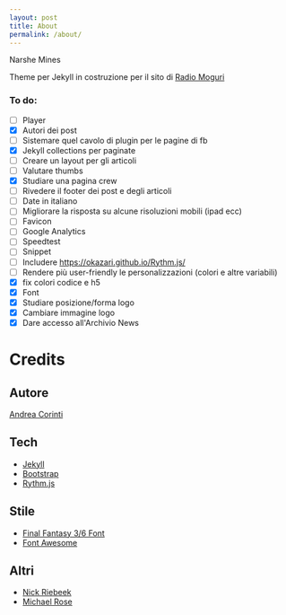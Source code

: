 ```yaml
---
layout: post
title: About
permalink: /about/
---
```


Narshe Mines

Theme per Jekyll in costruzione per il sito di [Radio Moguri](https://radiomoguri.github.io)

### To do:

- [ ] Player
- [X] Autori dei post
- [ ] Sistemare quel cavolo di plugin per le pagine di fb
- [X] Jekyll collections per paginate
- [ ] Creare un layout per gli articoli
- [ ] Valutare thumbs
- [X] Studiare una pagina crew
- [ ] Rivedere il footer dei post e degli articoli
- [ ] Date in italiano
- [ ] Migliorare la risposta su alcune risoluzioni mobili (ipad ecc)
- [ ] Favicon
- [ ] Google Analytics
- [ ] Speedtest
- [ ] Snippet
- [ ] Includere https://okazari.github.io/Rythm.js/
- [ ] Rendere più user-friendly le personalizzazioni (colori e altre variabili)
- [X] fix colori codice e h5
- [X] Font
- [X] Studiare posizione/forma logo
- [X] Cambiare immagine logo
- [X] Dare accesso all'Archivio News

# Credits

## Autore

[Andrea Corinti](https:/andreacorinti.github.io)

## Tech

* [Jekyll](https://jekyllrb.com)
* [Bootstrap](https://getbootstrap.com)
* [Rythm.js](https://okazari.github.io/Rythm.js/)

## Stile

* [Final Fantasy 3/6 Font](https://fonts2u.com/final-fantasy-36-font-regular.font)
* [Font Awesome](https://fontawesome.com)

## Altri

* [Nick Riebeek](https://experimentingwithcode.com)
* [Michael Rose](https://mademistakes.com/)
